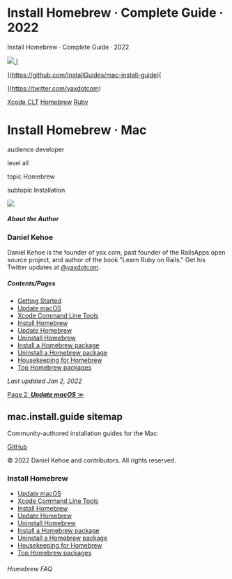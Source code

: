 # Install Homebrew · Complete Guide · 2022
  Install Homebrew · Complete Guide · 2022        

[![](https://mac.install.guide/favicon-32x32.png)
](https://mac.install.guide/)[

](https://github.com/InstallGuides/mac-install-guide)[

](https://twitter.com/yaxdotcom)

[Xcode CLT](/commandlinetools/index.html) [Homebrew](/homebrew/index.html) [Ruby](/ruby/index.html)

Install Homebrew · Mac
======================

audience developer

level all

topic Homebrew

subtopic Installation

 [![](https://mac.install.guide/assets/images/danielkehoe-color-192px.png)](https://danielkehoe.com/) 

##### About the Author

### Daniel Kehoe

Daniel Kehoe is the founder of yax.com, past founder of the RailsApps open source project, and author of the book "Learn Ruby on Rails." Get his Twitter updates at [@yaxdotcom](https://twitter.com/yaxdotcom).

##### Contents/Pages

*   [Getting Started](/homebrew/index.html)
*   [Update macOS](/homebrew/1.html)
*   [Xcode Command Line Tools](/homebrew/2.html)
*   [Install Homebrew](/homebrew/3.html)
*   [Update Homebrew](/homebrew/4.html)
*   [Uninstall Homebrew](/homebrew/5.html)
*   [Install a Homebrew package](/homebrew/6.html)
*   [Uninstall a Homebrew package](/homebrew/7.html)
*   [Housekeeping for Homebrew](/homebrew/8.html)
*   [Top Homebrew packages](/homebrew/9.html)

_Last updated Jan 2, 2022_

[Page 2: _**Update macOS**_ ≫](1.html)

mac.install.guide sitemap
-------------------------

Community-authored installation guides for the Mac.

[GitHub](https://github.com/InstallGuides)

© 2022 Daniel Kehoe and contributors. All rights reserved.

### Install Homebrew

*   [Update macOS](/homebrew/1.html)
*   [Xcode Command Line Tools](/homebrew/2.html)
*   [Install Homebrew](/homebrew/3.html)
*   [Update Homebrew](/homebrew/4.html)
*   [Uninstall Homebrew](/homebrew/5.html)
*   [Install a Homebrew package](/homebrew/6.html)
*   [Uninstall a Homebrew package](/homebrew/7.html)
*   [Housekeeping for Homebrew](/homebrew/8.html)
*   [Top Homebrew packages](/homebrew/9.html)

###### Homebrew FAQ